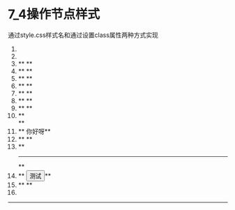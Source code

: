 ﻿
# 7_4操作节点样式

通过style.css样式名和通过设置class属性两种方式实现 




1.  **<!DOCTYPE html>**
2.  **<html>**
3.  **        <head>**
4.  **                <meta charset="UTF-8">**
5.  **                <title></title>**
6.  **                <style>**
7.  **                        #div1{**
8.  **                                width: 100px;**
9.  **                                height: 100px;**
10. **                                border: 1px solid red;**
11. **                                **
12. **                        }**
13. **                        .a{**
14. **                                background-color: lightblue;**
15. **                                color: blue;**
16. **                                font-size: 40px;**
17. **                        }**
18. **                </style>**
19. **                <script>**
20. **                        function fun1(){**
21. **                                // 节点.style.样式名=样式值**
22. **                                var element
    =document.getElementById("div1");**
23. **                                element.style.width="200px";**
24. **                                element.style.height="200px";**
25. **                                element.style.border="10px solid green";**
26. **                                // css样式在更多的时候是以class选择器的形式作用到元素上**
27. **                                // 可以通过修改class属性,影响div的样式**
28. **                                element.setAttribute("class","a")**
29. **                        }**
30. **                </script>**
31. **        </head>**
32. **        <body>**
33. **                <div id="div1" >**
34. **                        你好呀**
35. **                </div>**
36. **                <hr/>**
37. **                <input type="button" value="测试" onclick="fun1()" />**
38. **        </body>**
39. **</html>**

 






------------------------------------------------------------

